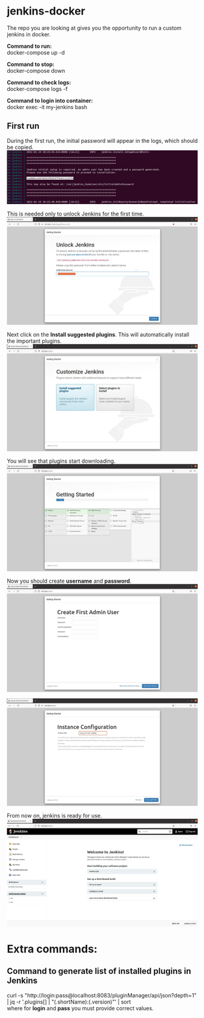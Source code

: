 # jenkins-docker  
The repo you are looking at gives you the opportunity to run a custom jenkins in docker.  
  
**Command to run:**  
docker-compose up -d  
  
**Command to stop:**  
docker-compose down  
  
**Command to check logs:**  
docker-compose logs -f  
  
**Command to login into container:**  
docker exec -it my-jenkins bash  
  
## First run
During the first run, the initial password will appear in the logs, which should be copied.  
![alt text](https://github.com/marekszpregiel/jenkins-docker/blob/main/images/initial_password.jpg?raw=true)
  
This is needed only to unlock Jenkins for the first time.  
![alt text](https://github.com/marekszpregiel/jenkins-docker/blob/main/images/unlock_jenkins.jpg?raw=true)
  
Next click on the **Install suggested plugins**. This will automatically install the important plugins.  
![alt text](https://github.com/marekszpregiel/jenkins-docker/blob/main/images/customize_jenkins.jpg?raw=true)
  
You will see that plugins start downloading.  
![alt text](https://github.com/marekszpregiel/jenkins-docker/blob/main/images/getting_started.jpg?raw=true)
  
Now you should create **username** and **password**.  
![alt text](https://github.com/marekszpregiel/jenkins-docker/blob/main/images/create_first_admin_user.jpg?raw=true)
  
![alt text](https://github.com/marekszpregiel/jenkins-docker/blob/main/images/jenkins_url.jpg?raw=true)
  
From now on, jenkins is ready for use.  
![alt text](https://github.com/marekszpregiel/jenkins-docker/blob/main/images/jenkins_dashboard.jpg?raw=true)

# Extra commands:
## Command to generate list of installed plugins in Jenkins  
curl -s "http://login:pass@localhost:8083/pluginManager/api/json?depth=1" | jq -r '.plugins[] | "\(.shortName):\(.version)"' | sort  
where for **login** and **pass** you must provide correct values. 
